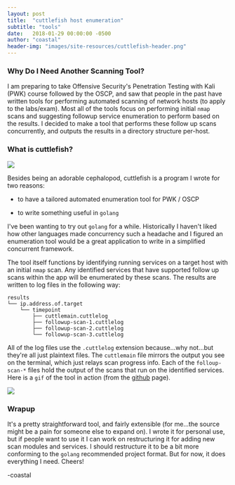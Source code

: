 ```yaml
---
layout: post
title:  "cuttlefish host enumeration"
subtitle: "tools"
date:   2018-01-29 00:00:00 -0500
author: "coastal"
header-img: "images/site-resources/cuttlefish-header.png"
---
```


### Why Do I Need Another Scanning Tool?

I am preparing to take Offensive Security's Penetration Testing with Kali (PWK) course followed by the OSCP, and saw that people in the past have written tools for performing automated scanning of network hosts (to apply to the labs/exam). Most all of the tools focus on performing initial `nmap` scans and suggesting followup service enumeration to perform based on the results. I decided to make a tool that performs these follow up scans concurrently, and outputs the results in a directory structure per-host.

### What is cuttlefish?

<img src="{{ site.baseurl }}/images/notes-tips-tricks/cuttles.jpg">

Besides being an adorable cephalopod, cuttlefish is a program I wrote for two reasons:

* to have a tailored automated enumeration tool for PWK / OSCP

* to write something useful in `golang`

I've been wanting to try out `golang` for a while. Historically I haven't liked how other languages made concurrency such a headache and I figured an enumeration tool would be a great application to write in a simplified concurrent framework.

The tool itself functions by identifying running services on a target host with an initial `nmap` scan. Any identified services that have supported follow up scans within the app will be enumerated by these scans. The results are written to log files in the following way:

```
results
└── ip.address.of.target
    └── timepoint
        ├── cuttlemain.cuttlelog
        ├── followup-scan-1.cuttlelog
        ├── followup-scan-2.cuttlelog
        └── followup-scan-3.cuttlelog
```

All of the log files use the `.cuttlelog` extension because...why not...but they're all just plaintext files. The `cuttlemain` file mirrors the output you see on the terminal, which just relays scan progress info. Each of the `folloup-scan-*` files hold the output of the scans that run on the identified services. Here is a `gif` of the tool in action (from the [github](https://github.com/spencerdodd/cuttlefish) page). 

<img src="{{ site.baseurl }}/images/notes-tips-tricks/cuttlescan.gif">

### Wrapup

It's a pretty straightforward tool, and fairly extensible (for me...the source might be a pain for someone else to expand on). I wrote it for personal use, but if people want to use it I can work on restructuring it for adding new scan modules and services. I should restructure it to be a bit more conforming to the `golang` recommended project format. But for now, it does everything I need.
Cheers!

-coastal












